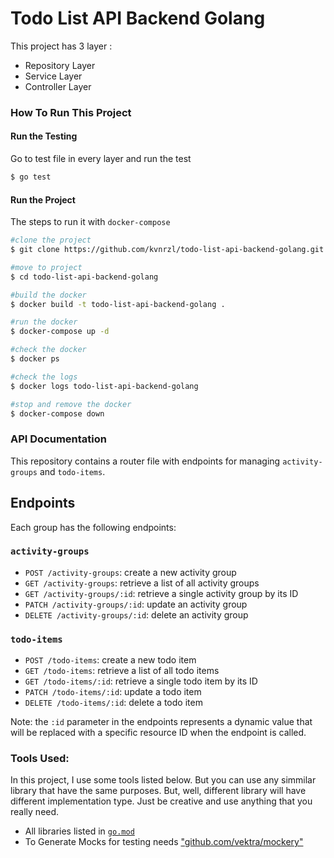# Todo List API Backend Golang

This project has 3 layer :

- Repository Layer
- Service Layer
- Controller Layer

### How To Run This Project

#### Run the Testing

Go to test file in every layer and run the test

```bash
$ go test
```

#### Run the Project

The steps to run it with `docker-compose`

```bash
#clone the project
$ git clone https://github.com/kvnrzl/todo-list-api-backend-golang.git

#move to project
$ cd todo-list-api-backend-golang

#build the docker
$ docker build -t todo-list-api-backend-golang .

#run the docker
$ docker-compose up -d

#check the docker
$ docker ps

#check the logs
$ docker logs todo-list-api-backend-golang

#stop and remove the docker
$ docker-compose down
```

### API Documentation

This repository contains a router file with endpoints for managing `activity-groups` and `todo-items`.

## Endpoints

Each group has the following endpoints:

### `activity-groups`

- `POST /activity-groups`: create a new activity group
- `GET /activity-groups`: retrieve a list of all activity groups
- `GET /activity-groups/:id`: retrieve a single activity group by its ID
- `PATCH /activity-groups/:id`: update an activity group
- `DELETE /activity-groups/:id`: delete an activity group

### `todo-items`

- `POST /todo-items`: create a new todo item
- `GET /todo-items`: retrieve a list of all todo items
- `GET /todo-items/:id`: retrieve a single todo item by its ID
- `PATCH /todo-items/:id`: update a todo item
- `DELETE /todo-items/:id`: delete a todo item

Note: the `:id` parameter in the endpoints represents a dynamic value that will be replaced with a specific resource ID when the endpoint is called.

### Tools Used:

In this project, I use some tools listed below. But you can use any simmilar library that have the same purposes. But, well, different library will have different implementation type. Just be creative and use anything that you really need.

- All libraries listed in [`go.mod`](https://github.com/kvnrzl/backend-engineer-test-privy/blob/main/go.mod)
- To Generate Mocks for testing needs ["github.com/vektra/mockery"](https://github.com/vektra/mockery)

